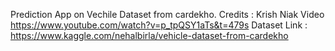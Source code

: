 Prediction App on Vechile Dataset from cardekho.
Credits : Krish Niak Video https://www.youtube.com/watch?v=p_tpQSY1aTs&t=479s
Dataset Link : https://www.kaggle.com/nehalbirla/vehicle-dataset-from-cardekho
